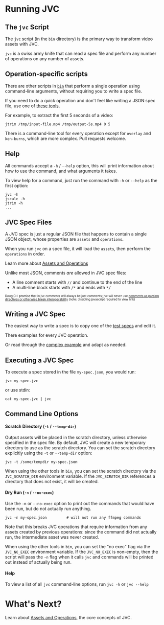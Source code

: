 # Running JVC

## The `jvc` Script
The `jvc` script (in the `bin` directory) is the primary way to transform video
assets with JVC.

`jvc` is a swiss army knife that can read a spec file and perform any number
of operations on any number of assets.

## Operation-specific scripts
There are other scripts in [`bin`](../bin) that perform a single operation using
command-line arguments, without requiring you to write a spec file.

If you need to do a quick operation and don't feel like writing a JSON
spec file, use one of [these tools](../bin).

For example, to extract the first 5 seconds of a video:
```shell script
jtrim /tmp/input-file.mp4 /tmp/output-5s.mp4 0 5
```

There is a command-line tool for every operation except for `overlay` and
`ken-burns`, which are more complex. Pull requests welcome.

## Help
All commands accept a `-h` / `--help` option, this will print information about
how to use the command, and what arguments it takes.

To view help for a command, just run the command with `-h` or `--help` as the
first option:
```shell script
jvc -h
jscale -h
jtrim -h
...
```

## JVC Spec Files
A JVC spec is just a regular JSON file that happens to contain a single JSON object,
whose properties are `assets` and `operations`.

When you run `jvc` on a spec file, it will load the `assets`, then perform the `operations` in order.

Learn more about [Assets and Operations](concepts.md)

Unlike most JSON, comments *are* allowed in JVC spec files:
* A line comment starts with `//` and continue to the end of the line
* A multi-line block starts with `/*` and ends with `*/`

<sub><sup>Doug C: I promise that in jvc comments will always be just comments;
jvc will never use
[comments as parsing directives or otherwise break interoperability](https://web.archive.org/web/20120507155137/https://plus.google.com/118095276221607585885/posts/RK8qyGVaGSr)
(note: disabling javascript required to view link)</sup></sub>

## Writing a JVC Spec
The easiest way to write a spec is to copy one of the
[test specs](../src/test/resources/tests) and edit it.

There examples for every JVC operation.

Or read through the [complex example](complex_example.md) and adapt as needed.

## Executing a JVC Spec
To execute a spec stored in the file `my-spec.json`, you would run:
```shell script
jvc my-spec.jvc
```
or use stdin:
```shell script
cat my-spec.jvc | jvc
```

## Command Line Options

#### Scratch Directory (`-t` / `--temp-dir`)
Output assets will be placed in the scratch directory, unless otherwise specified
in the spec file. By default, JVC will create a new temporary directory to use as the scratch
directory. You can set the scratch directory explicitly using the `-t` or `--temp-dir` option:
```shell script
jvc -t /some/tempdir my-spec.json
```

When using the other tools in `bin`, you can set the scratch directory via the
`JVC_SCRATCH_DIR` environment variable. If the `JVC_SCRATCH_DIR` references a
directory that does not exist, it will be created.

#### Dry Run (`-n` / `--no-exec`)
Use the `-n` or `--no-exec` option to print out the commands that would have been run,
but do not actually run anything.
```shell script
jvc -n my-spec.json         # will not run any ffmpeg commands
```
Note that this breaks JVC operations that require information from any assets created by
previous operations: since the command did not actually run, the intermediate asset was
never created.

When using the other tools in `bin`, you can set the "no exec" flag via the
`JVC_NO_EXEC` environment variable. If the `JVC_NO_EXEC` is non-empty, then
the script will pass the `-n` flag when it calls `jvc` and commands will
be printed out instead of actually being run.

#### Help
To view a list of all `jvc` command-line options, run `jvc -h` or `jvc --help`

# What's Next?
Learn about [Assets and Operations](concepts.md), the core concepts of JVC.
